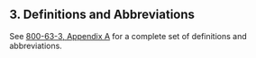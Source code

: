<a name="sec3"></a>

<div class="breaker"></div>

## 3. Definitions and Abbreviations

See [800-63-3, Appendix A](https://pages.nist.gov/800-63-3/sp800-63-3.html#def-and-acr) for a complete set of definitions and abbreviations.